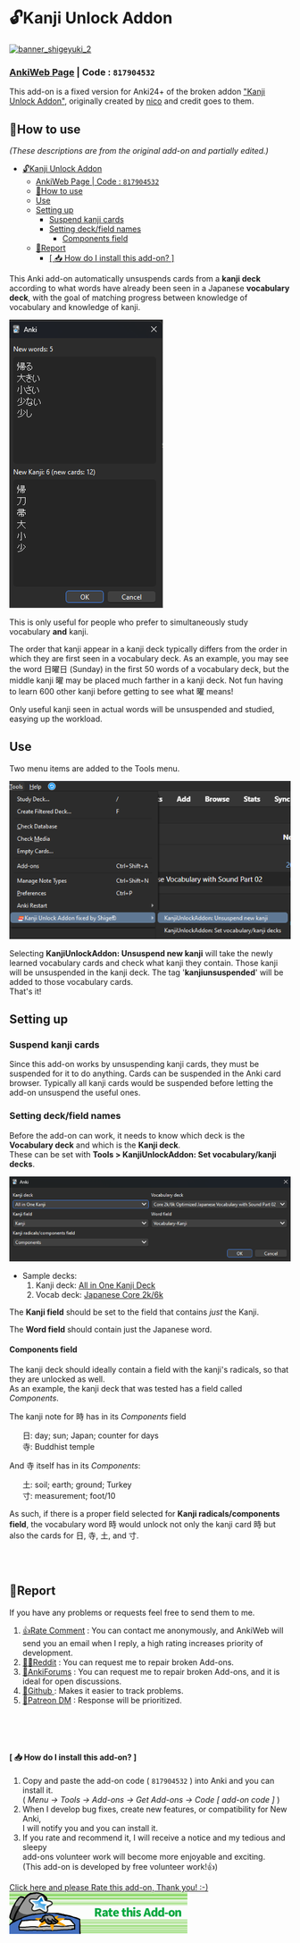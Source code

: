 # 🔓️Kanji Unlock Addon

[![banner_shigeyuki_2](https://github.com/shigeyukey/Pokemanki-Gold/assets/124401518/8408c164-e95c-4e40-98c1-393b03e04bcb)](https://www.reddit.com/user/Shige-yuki)   <br>
### [AnkiWeb Page](https://ankiweb.net/shared/info/817904532) | Code : `817904532`


<!-- This add-on is a fixed version of the "Kanji Unlock Addon" for Anki24+. -->
This add-on is a fixed version for Anki24+ of the broken addon <a href="https://github.com/pons-deluxe/kanji-unlock-addon" target="_blank">"Kanji Unlock Addon"</a>, originally created by <a href="https://github.com/pons-deluxe" target="_blank">nico</a> and credit goes to them.



## 📖How to use

*(These descriptions are from the original add-on and partially edited.)*

- [🔓️Kanji Unlock Addon](#️kanji-unlock-addon)
    - [AnkiWeb Page | Code : `817904532`](#ankiweb-page--code--817904532)
  - [📖How to use](#how-to-use)
  - [Use](#use)
  - [Setting up](#setting-up)
    - [Suspend kanji cards](#suspend-kanji-cards)
    - [Setting deck/field names](#setting-deckfield-names)
      - [Components field](#components-field)
  - [🚨Report](#report)
      - [\[ 📥 How do I install this add-on? \]](#--how-do-i-install-this-add-on-)


This Anki add-on automatically unsuspends cards from a **kanji deck** according to what words have already been seen in a Japanese **vocabulary deck**, with the goal of matching progress between knowledge of vocabulary and knowledge of kanji.

![alt text](images/kanji_unlock/01.png)


This is only useful for people who prefer to simultaneously study vocabulary **and** kanji.

The order that kanji appear in a kanji deck typically differs from the order in which they are first seen in a vocabulary deck. As an example, you may see the word 日曜日 (Sunday) in the first 50 words of a vocabulary deck, but the middle kanji 曜 may be placed much farther in a kanji deck. Not fun having to learn 600 other kanji before getting to see what 曜 means!

Only useful kanji seen in actual words will be unsuspended and studied, easying up the workload.


## Use

Two menu items are added to the Tools menu.

![alt text](images/kanji_unlock/02.png)

Selecting **KanjiUnlockAddon: Unsuspend new kanji** will take the newly learned vocabulary cards and check what kanji they contain. Those kanji will be unsuspended in the kanji deck. The tag '**kanjiunsuspended**' will be added to those vocabulary cards.  
That's it!


## Setting up

### Suspend kanji cards

Since this add-on works by unsuspending kanji cards, they must be suspended for it to do anything. Cards can be suspended in the Anki card browser. Typically all kanji cards would be suspended before letting the add-on unsuspend the useful ones.

### Setting deck/field names

Before the add-on can work, it needs to know which deck is the **Vocabulary deck** and which is the **Kanji deck**.  
These can be set with **Tools > KanjiUnlockAddon: Set vocabulary/kanji decks**.

![alt text](images/kanji_unlock/03.png)

* Sample decks:
    1. Kanji deck: [All in One Kanji Deck](https://ankiweb.net/shared/info/798002504)
    2. Vocab deck: [Japanese Core 2k/6k](https://ankiweb.net/shared/info/1880390099)

The **Kanji field** should be set to the field that contains *just* the Kanji.

The **Word field** should contain just the Japanese word.


#### Components field

The kanji deck should ideally contain a field with the kanji's radicals, so that they are unlocked as well.  
As an example, the kanji deck that was tested has a field called *Components*.

The kanji note for 時 has in its *Components* field

&nbsp;&nbsp;&nbsp;&nbsp;&nbsp;&nbsp;日: day; sun; Japan; counter for days  
&nbsp;&nbsp;&nbsp;&nbsp;&nbsp;&nbsp;寺: Buddhist temple

And 寺 itself has in its *Components*:

&nbsp;&nbsp;&nbsp;&nbsp;&nbsp;&nbsp;土: soil; earth; ground; Turkey  
&nbsp;&nbsp;&nbsp;&nbsp;&nbsp;&nbsp;寸: measurement; foot/10

As such, if there is a proper field selected for **Kanji radicals/components field**, the vocabulary word 時 would unlock not only the kanji card 時 but also the cards for 日, 寺, 土, and 寸.


<br><br>

## 🚨Report

If you have any problems or requests feel free to send them to me.

  1. <a href="https://ankiweb.net/shared/review/817904532" target="_blank">👍️Rate Comment</a> : You can contact me anonymously, and AnkiWeb will send you an email when I reply, a high rating increases priority of development.
  2. <a href="https://www.reddit.com/r/Anki/comments/1b0eybn/simple_fix_of_broken_addons_for_the_latest_anki/" target="_blank">👩‍🚀Reddit</a> : You can request me to repair broken Add-ons.
  2. <a href="https://forums.ankiweb.net/t/simple-fix-of-broken-add-ons-for-the-latest-anki-by-shige/41650" target="_blank">🌟AnkiForums</a> : You can request me to repair broken Add-ons, and it is ideal for open discussions.
  3. <a href="https://github.com/shigeyukey/my_addons/issues" target="_blank">🐙Github </a> : Makes it easier to track problems.
  4. <a href="https://www.patreon.com/Shigeyuki" target="_blank">💖Patreon DM</a> : Response will be prioritized.


<br><br><br>


#### \[ 📥 How do I install this add-on? ]
1. Copy and paste the add-on code ( `817904532` )  into Anki and you can install it.<br>
    ( *Menu -> Tools -> Add-ons -> Get Add-ons -> Code \[ add-on code ]* )
2. When I develop bug fixes, create new features, or compatibility for New Anki,<br>
 I will notify you and you can install it.
3. If you rate and recommend it, I will receive a notice and my tedious and sleepy<br>
 add-ons volunteer work will become more enjoyable and exciting. <br>
 (This add-on is developed by free volunteer work!👍️)

[Click here and please Rate this add-on, Thank you! :-) <br>
 ![Please rate this](https://raw.githubusercontent.com/shigeyukey/my_addons/main/media_files/rate_this.gif)](https://ankiweb.net/shared/review/817904532)


